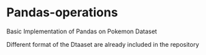 # Pandas-operations

Basic Implementation of Pandas on Pokemon Dataset

Different format of the Dtaaset are already included in the repository
